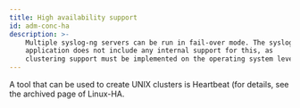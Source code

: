 ```yaml
---
title: High availability support
id: adm-conc-ha
description: >-
    Multiple syslog-ng servers can be run in fail-over mode. The syslog-ng
    application does not include any internal support for this, as
    clustering support must be implemented on the operating system level. 
---
```


A tool that can be used to create UNIX clusters is Heartbeat (for details,
see the archived page of Linux-HA.
